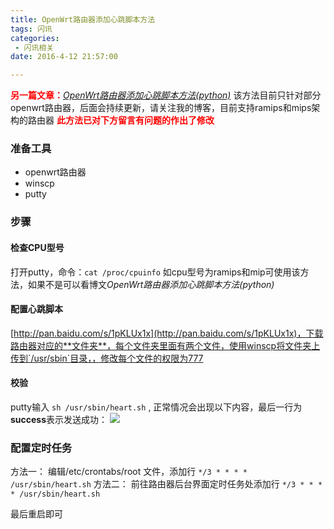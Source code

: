 ```yaml
---
title: OpenWrt路由器添加心跳脚本方法
tags: 闪讯
categories:
 - 闪讯相关
date: 2016-4-12 21:57:00

---
```


<font color='red'>**另一篇文章：**</font>[*OpenWrt路由器添加心跳脚本方法(python)*](/2016/04/01/openWrt%E8%B7%AF%E7%94%B1%E5%99%A8%E6%B7%BB%E5%8A%A0%E5%BF%83%E8%B7%B3%E8%84%9A%E6%9C%AC%E6%96%B9%E6%B3%95%28python%29/index.html)
该方法目前只针对部分openwrt路由器，后面会持续更新，请关注我的博客，目前支持ramips和mips架构的路由器
<font color='red'>**此方法已对下方留言有问题的作出了修改**</font>
<!-- more -->
### 准备工具
- openwrt路由器
- winscp
- putty

### 步骤
#### 检查CPU型号
打开putty，命令：`cat /proc/cpuinfo` 
如cpu型号为ramips和mip可使用该方法，如果不是可以看博文*OpenWrt路由器添加心跳脚本方法(python)*
#### 配置心跳脚本
[http://pan.baidu.com/s/1pKLUx1x](http://pan.baidu.com/s/1pKLUx1x)，下载路由器对应的**文件夹**，每个文件夹里面有两个文件，使用winscp将文件夹上传到`/usr/sbin`目录，，修改每个文件的权限为777
#### 校验
putty输入 `sh /usr/sbin/heart.sh` ,
正常情况会出现以下内容，最后一行为**success**表示发送成功：
![](/upload/2016/04/20160412215212.png)
### 配置定时任务
方法一：
编辑/etc/crontabs/root 文件，添加行
`*/3 * * * * /usr/sbin/heart.sh`
方法二：
前往路由器后台界面定时任务处添加行
`*/3 * * * * /usr/sbin/heart.sh`

最后重启即可